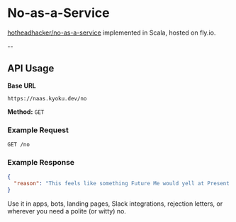 # No-as-a-Service

[hotheadhacker/no-as-a-service](https://github.com/hotheadhacker/no-as-a-service.git) implemented in Scala, hosted on fly.io.

--

## API Usage

**Base URL**
```
https://naas.kyoku.dev/no
```

**Method:** `GET`

### Example Request
```http
GET /no
```

### Example Response
```json
{
  "reason": "This feels like something Future Me would yell at Present Me for agreeing to."
}
```

Use it in apps, bots, landing pages, Slack integrations, rejection letters, or wherever you need a polite (or witty) no.
